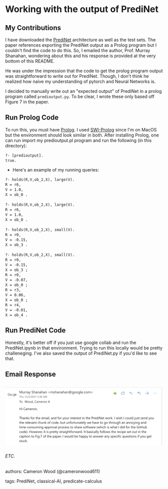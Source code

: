 # Working with the output of PrediNet


## My Contributions

I have downloaded the [PrediNet](https://github.com/deepmind/deepmind-research/tree/master/PrediNet) architecture as well as the test sets. The paper references exporting the PrediNet output as a Prolog program but I couldn't find the code to do this. So, I emailed the author, Prof. Murray Shanahan, wondering about this and his response is provided at the very bottom of this README.

He was under the impression that the code to get the prolog program output was straightforward to write out for PrediNet. Though, I don't think he realized how naive my understanding of pytorch and Neural Networks is.

I decided to manually write out an "expected output" of PrediNet in a prolog program called `predioutput.py`. To be clear, I wrote these only based off Figure 7 in the paper.


## Run Prolog Code

To run this, you must have [Prolog](https://www.tutorialspoint.com/prolog/prolog_introduction.htm). I used [SWI-Prolog](https://www.swi-prolog.org/) since I'm on MacOS but the environment should look similar in both. After installing Prolog, one can run import my predioutput.pl program and run the following (in this directory):

```
?- [predioutput].
true.
```

 - Here's an example of my running queries:

```
?- holds(R,V,ob_2,X), large(V).
R = r6,
V = 1.0,
X = ob_0 .

?- holds(R,V,ob_2,X), large(V).
R = r6,
V = 1.0,
X = ob_0 .

?- holds(R,V,ob_2,X), small(V).
R = r0,
V = -0.15,
X = ob_3 .

?- holds(R,V,ob_2,X), small(V).
R = r0,
V = -0.15,
X = ob_3 ;
R = r0,
V = -0.07,
X = ob_0 ;
R = r3,
V = 0.06,
X = ob_0 ;
R = r4,
V = -0.01,
X = ob_4 .
```

## Run PrediNet Code

Honestly, it's better off if you just use google collab and run the PrediNet.ipynb in that environment. Trying to run this locally would be pretty challeneging. I've also saved the output of PrediNet.py if you'd like to see that.



## Email Response
![alt text](./email-response.png)
---

###### ETC.
authors: Cameron Wood (@cameronwood611)

tags: PrediNet, classical-AI, predicate-calculus